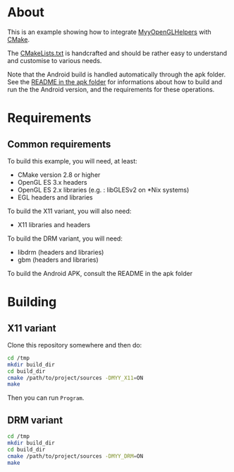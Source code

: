# About

This is an example showing how to integrate 
[MyyOpenGLHelpers](https://github.com/Miouyouyou/MyyOpenGLHelpers) with 
[CMake](http://cmake.org).

The [CMakeLists.txt](./CMakeLists.txt) is handcrafted and should be 
rather easy to understand and customise to various needs.

Note that the Android build is handled automatically through the apk
folder. See the [README in the apk folder](./apk) for informations about
how to build and run the the Android version, and the requirements for
these operations.

# Requirements

## Common requirements

To build this example, you will need, at least:

* CMake version 2.8 or higher
* OpenGL ES 3.x headers
* OpenGL ES 2.x libraries (e.g. : libGLESv2 on *Nix systems)
* EGL headers and libraries

To build the X11 variant, you will also need:

* X11 libraries and headers

To build the DRM variant, you will need:

* libdrm (headers and libraries)
* gbm (headers and libraries)

To build the Android APK, consult the README in the apk folder

# Building

## X11 variant

Clone this repository somewhere and then do:

```bash
cd /tmp
mkdir build_dir
cd build_dir
cmake /path/to/project/sources -DMYY_X11=ON
make
```

Then you can run `Program`.

## DRM variant

```bash
cd /tmp
mkdir build_dir
cd build_dir
cmake /path/to/project/sources -DMYY_DRM=ON
make
```

